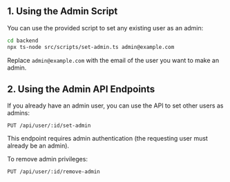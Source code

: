 ## 1. Using the Admin Script

You can use the provided script to set any existing user as an admin:

```bash
cd backend
npx ts-node src/scripts/set-admin.ts admin@example.com
```

Replace `admin@example.com` with the email of the user you want to make an admin.

## 2. Using the Admin API Endpoints

If you already have an admin user, you can use the API to set other users as admins:

```
PUT /api/user/:id/set-admin
```

This endpoint requires admin authentication (the requesting user must already be an admin).

To remove admin privileges:

```
PUT /api/user/:id/remove-admin
```